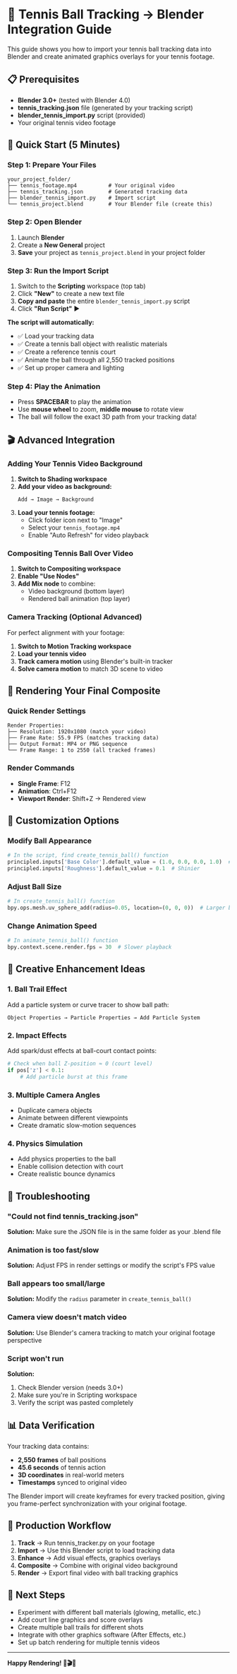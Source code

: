 # 🎾 Tennis Ball Tracking → Blender Integration Guide

This guide shows you how to import your tennis ball tracking data into Blender and create animated graphics overlays for your tennis footage.

## 📋 Prerequisites

- **Blender 3.0+** (tested with Blender 4.0)
- **tennis_tracking.json** file (generated by your tracking script)
- **blender_tennis_import.py** script (provided)
- Your original tennis video footage

## 🚀 Quick Start (5 Minutes)

### Step 1: Prepare Your Files

```
your_project_folder/
├── tennis_footage.mp4          # Your original video
├── tennis_tracking.json        # Generated tracking data
├── blender_tennis_import.py    # Import script
└── tennis_project.blend        # Your Blender file (create this)
```

### Step 2: Open Blender

1. Launch **Blender**
2. Create a **New General** project
3. **Save** your project as `tennis_project.blend` in your project folder

### Step 3: Run the Import Script

1. Switch to the **Scripting** workspace (top tab)
2. Click **"New"** to create a new text file
3. **Copy and paste** the entire `blender_tennis_import.py` script
4. Click **"Run Script"** ▶️

**The script will automatically:**

- ✅ Load your tracking data
- ✅ Create a tennis ball object with realistic materials
- ✅ Create a reference tennis court
- ✅ Animate the ball through all 2,550 tracked positions
- ✅ Set up proper camera and lighting

### Step 4: Play the Animation

- Press **SPACEBAR** to play the animation
- Use **mouse wheel** to zoom, **middle mouse** to rotate view
- The ball will follow the exact 3D path from your tracking data!

## 🎬 Advanced Integration

### Adding Your Tennis Video Background

1. **Switch to Shading workspace**
2. **Add your video as background:**
   ```
   Add → Image → Background
   ```
3. **Load your tennis footage:**
   - Click folder icon next to "Image"
   - Select your `tennis_footage.mp4`
   - Enable "Auto Refresh" for video playback

### Compositing Tennis Ball Over Video

1. **Switch to Compositing workspace**
2. **Enable "Use Nodes"**
3. **Add Mix node** to combine:
   - Video background (bottom layer)
   - Rendered ball animation (top layer)

### Camera Tracking (Optional Advanced)

For perfect alignment with your footage:

1. **Switch to Motion Tracking workspace**
2. **Load your tennis video**
3. **Track camera motion** using Blender's built-in tracker
4. **Solve camera motion** to match 3D scene to video

## 🎯 Rendering Your Final Composite

### Quick Render Settings

```
Render Properties:
├── Resolution: 1920x1080 (match your video)
├── Frame Rate: 55.9 FPS (matches tracking data)
├── Output Format: MP4 or PNG sequence
└── Frame Range: 1 to 2550 (all tracked frames)
```

### Render Commands

- **Single Frame**: F12
- **Animation**: Ctrl+F12
- **Viewport Render**: Shift+Z → Rendered view

## 🔧 Customization Options

### Modify Ball Appearance

```python
# In the script, find create_tennis_ball() function
principled.inputs['Base Color'].default_value = (1.0, 0.0, 0.0, 1.0)  # Red ball
principled.inputs['Roughness'].default_value = 0.1  # Shinier
```

### Adjust Ball Size

```python
# In create_tennis_ball() function
bpy.ops.mesh.uv_sphere_add(radius=0.05, location=(0, 0, 0))  # Larger ball
```

### Change Animation Speed

```python
# In animate_tennis_ball() function
bpy.context.scene.render.fps = 30  # Slower playback
```

## 🎨 Creative Enhancement Ideas

### 1. Ball Trail Effect

Add a particle system or curve tracer to show ball path:

```
Object Properties → Particle Properties → Add Particle System
```

### 2. Impact Effects

Add spark/dust effects at ball-court contact points:

```python
# Check when ball Z-position ≈ 0 (court level)
if pos['z'] < 0.1:
    # Add particle burst at this frame
```

### 3. Multiple Camera Angles

- Duplicate camera objects
- Animate between different viewpoints
- Create dramatic slow-motion sequences

### 4. Physics Simulation

- Add physics properties to the ball
- Enable collision detection with court
- Create realistic bounce dynamics

## 🐛 Troubleshooting

### "Could not find tennis_tracking.json"

**Solution:** Make sure the JSON file is in the same folder as your .blend file

### Animation is too fast/slow

**Solution:** Adjust FPS in render settings or modify the script's FPS value

### Ball appears too small/large

**Solution:** Modify the `radius` parameter in `create_tennis_ball()`

### Camera view doesn't match video

**Solution:** Use Blender's camera tracking to match your original footage perspective

### Script won't run

**Solution:**

1. Check Blender version (needs 3.0+)
2. Make sure you're in Scripting workspace
3. Verify the script was pasted completely

## 📊 Data Verification

Your tracking data contains:

- **2,550 frames** of ball positions
- **45.6 seconds** of tennis action
- **3D coordinates** in real-world meters
- **Timestamps** synced to original video

The Blender import will create keyframes for every tracked position, giving you frame-perfect synchronization with your original footage.

## 🎯 Production Workflow

1. **Track** → Run tennis_tracker.py on your footage
2. **Import** → Use this Blender script to load tracking data
3. **Enhance** → Add visual effects, graphics overlays
4. **Composite** → Combine with original video background
5. **Render** → Export final video with ball tracking graphics

## 🔗 Next Steps

- Experiment with different ball materials (glowing, metallic, etc.)
- Add court line graphics and score overlays
- Create multiple ball trails for different shots
- Integrate with other graphics software (After Effects, etc.)
- Set up batch rendering for multiple tennis videos

---

**Happy Rendering! 🎾🎬✨**
